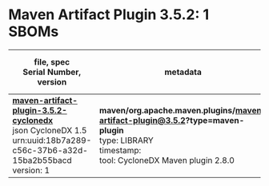 Maven Artifact Plugin 3.5.2: 1 SBOMs
=======

| file, spec<br>Serial Number, version| metadata | components<br>by type<br>- libs purl types |
| ----------------------------------- | -------- | ------------------------------------------ |
| **[maven-artifact-plugin-3.5.2-cyclonedx](maven/org.apache.maven.plugins/maven-artifact-plugin/3.5.2/maven-artifact-plugin-3.5.2-cyclonedx.json)**<br>json CycloneDX 1.5<br>urn:uuid:18b7a289-c56c-37b6-a32d-15ba2b55bacd<br>version: 1 | **maven/org.apache.maven.plugins/maven-artifact-plugin@3.5.2?type=maven-plugin**<br>type: LIBRARY<br>timestamp: <br>tool: CycloneDX Maven plugin 2.8.0 | 39<br>`library`: 39 <br>- `maven`: 39  |
